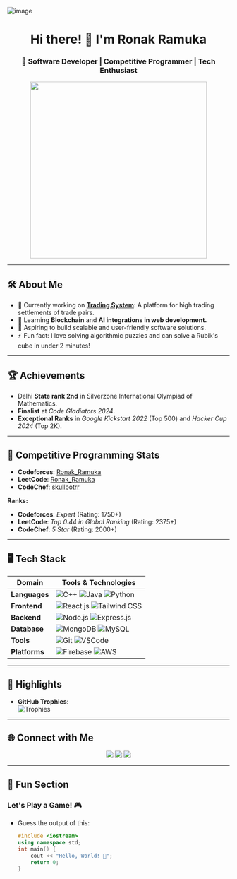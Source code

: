 ![image](https://github.com/user-attachments/assets/2a38cb23-018a-4c0d-8c4d-441a5b95926c)<!-- Title Section -->
<h1 align="center">Hi there! 👋 I'm Ronak Ramuka</h1>
<h3 align="center">🚀 Software Developer | Competitive Programmer | Tech Enthusiast</h3>

<p align="center">
  <img src="https://media.giphy.com/media/qgQUggAC3Pfv687qPC/giphy.gif" width="400"/>
</p>

---

## 🛠️ About Me
- 🔭 Currently working on **[Trading System](https://github.com/Ronak8595/Trading-System)**: A platform for high trading settlements of trade pairs.
- 🌱 Learning **Blockchain** and **AI integrations in web development.**
- 🎯 Aspiring to build scalable and user-friendly software solutions.
- ⚡ Fun fact: I love solving algorithmic puzzles and can solve a Rubik's cube in under 2 minutes!

---

## 🏆 Achievements
- Delhi **State rank 2nd** in Silverzone International Olympiad of Mathematics.
- **Finalist** at *Code Gladiators 2024*.  
- **Exceptional Ranks** in *Google Kickstart 2022* (Top 500) and *Hacker Cup 2024* (Top 2K).  

---

## 🏅 Competitive Programming Stats
- **Codeforces**: [Ronak_Ramuka](https://codeforces.com/profile/Ronak_Ramuka)  
- **LeetCode**: [Ronak_Ramuka](https://leetcode.com/Ronak_Ramuka)  
- **CodeChef**: [skullbotrr](https://www.codechef.com/users/skullbotrr)  

**Ranks:**
- **Codeforces**: *Expert* (Rating: 1750+)
- **LeetCode**: *Top 0.44 in Global Ranking* (Rating: 2375+)
- **CodeChef**: *5 Star* (Rating: 2000+)

---

## 🖥️ Tech Stack
| Domain             | Tools & Technologies                                                                                  |
|---------------------|------------------------------------------------------------------------------------------------------|
| **Languages**       | ![C++](https://img.shields.io/badge/C++-blue?logo=cplusplus) ![Java](https://img.shields.io/badge/Java-orange?logo=java) ![Python](https://img.shields.io/badge/Python-green?logo=python) |
| **Frontend**        | ![React.js](https://img.shields.io/badge/React.js-blue?logo=react) ![Tailwind CSS](https://img.shields.io/badge/Tailwind%20CSS-blue?logo=tailwindcss) |
| **Backend**         | ![Node.js](https://img.shields.io/badge/Node.js-green?logo=node.js) ![Express.js](https://img.shields.io/badge/Express.js-lightgrey?logo=express) |
| **Database**        | ![MongoDB](https://img.shields.io/badge/MongoDB-green?logo=mongodb) ![MySQL](https://img.shields.io/badge/MySQL-blue?logo=mysql) |
| **Tools**           | ![Git](https://img.shields.io/badge/Git-black?logo=git) ![VSCode](https://img.shields.io/badge/VSCode-blue?logo=visualstudiocode) |
| **Platforms**       | ![Firebase](https://img.shields.io/badge/Firebase-yellow?logo=firebase) ![AWS](https://img.shields.io/badge/AWS-orange?logo=amazon) |

---

## 🌟 Highlights
- **GitHub Trophies**:  
  ![Trophies](https://github-profile-trophy.vercel.app/?username=Ronak8595&theme=onestar&no-frame=true&column=6)
  
---

## 🌐 Connect with Me
<p align="center">
  <a href="https://www.linkedin.com/in/RonakRamuka"><img src="https://img.shields.io/badge/LinkedIn-0077B5?logo=linkedin&logoColor=white" /></a>
  <a href="https://github.com/Ronak8595"><img src="https://img.shields.io/badge/GitHub-333?logo=github&logoColor=white" /></a>
  <a href="mailto:ronakramuka10@gmail.com"><img src="https://img.shields.io/badge/Email-EA4335?logo=gmail&logoColor=white" /></a>
</p>

---

## 🚀 Fun Section
### Let's Play a Game! 🎮
- Guess the output of this:  
  ```c++
  #include <iostream>
  using namespace std;
  int main() {
      cout << "Hello, World! 👋"; 
      return 0; 
  }
  ```
